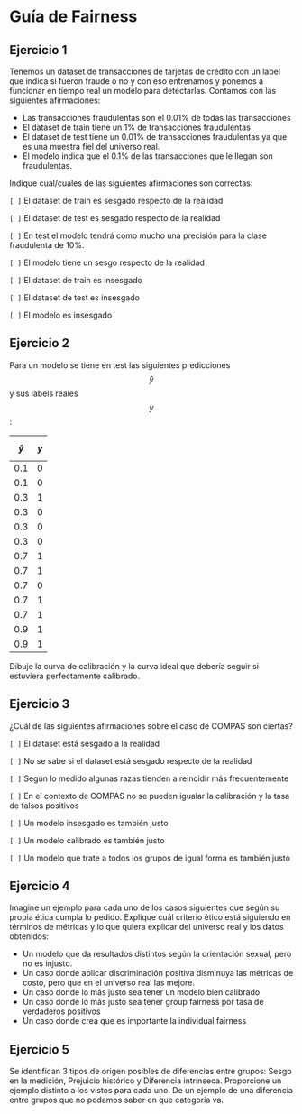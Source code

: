 # Guía de Fairness

## Ejercicio 1

Tenemos un dataset de transacciones de tarjetas de crédito con un label que indica si fueron fraude o no y con eso entrenamos y ponemos a funcionar en tiempo real un modelo para detectarlas. Contamos con las siguientes afirmaciones:

* Las transacciones fraudulentas son el 0.01% de todas las transacciones
* El dataset de train tiene un 1% de transacciones fraudulentas
* El dataset de test tiene un 0.01% de transacciones fraudulentas ya que es una muestra fiel del universo real.
* El modelo indica que el 0.1% de las transacciones que le llegan son fraudulentas.

Indique cual/cuales de las siguientes afirmaciones son correctas:

`[ ]`  El dataset de train es sesgado respecto de la realidad

`[ ]`  El dataset de test es sesgado respecto de la realidad

`[ ]`  En test el modelo tendrá como mucho una precisión para la clase fraudulenta de 10%.

`[ ]`  El modelo tiene un sesgo respecto de la realidad

`[ ]`  El dataset de train es insesgado

`[ ]`  El dataset de test es insesgado

`[ ]`  El modelo es insesgado

## Ejercicio 2

Para un modelo se tiene en test las siguientes predicciones $$\hat{y}$$ y sus labels reales $$y$$:

| $$\hat{y}$$   	| $$y$$ 	|
|-----	|---	|
| 0.1 	| 0 	|
| 0.1 	| 0 	|
| 0.3 	| 1 	|
| 0.3 	| 0 	|
| 0.3 	| 0 	|
| 0.3 	| 0 	|
| 0.7 	| 1 	|
| 0.7 	| 1 	|
| 0.7 	| 0 	|
| 0.7 	| 1 	|
| 0.7 	| 1 	|
| 0.9 	| 1 	|
| 0.9 	| 1 	|

Dibuje la curva de calibración y la curva ideal que debería seguir si estuviera perfectamente calibrado.

## Ejercicio 3

¿Cuál de las siguientes afirmaciones sobre el caso de COMPAS son ciertas?

`[ ]`  El dataset está sesgado a la realidad

`[ ]`  No se sabe si el dataset está sesgado respecto de la realidad

`[ ]`  Según lo medido algunas razas tienden a reincidir más frecuentemente

`[ ]`  En el contexto de COMPAS no se pueden igualar la calibración y la tasa de falsos positivos

`[ ]`  Un modelo insesgado es también justo

`[ ]`  Un modelo calibrado es también justo

`[ ]`  Un modelo que trate a todos los grupos de igual forma es también justo

## Ejercicio 4

Imagine un ejemplo para cada uno de los casos siguientes que según su propia ética cumpla lo pedido. Explique cuál criterio ético está siguiendo en términos de métricas y lo que quiera explicar del universo real y los datos obtenidos:

* Un modelo que da resultados distintos según la orientación sexual, pero no es injusto.
* Un caso donde aplicar discriminación positiva disminuya las métricas de costo, pero que en el universo real las mejore.
* Un caso donde lo más justo sea tener un modelo bien calibrado
* Un caso donde lo más justo sea tener group fairness por tasa de verdaderos positivos
* Un caso donde crea que es importante la individual fairness

## Ejercicio 5

Se identifican 3 tipos de origen posibles de diferencias entre grupos: Sesgo en la medición, Prejuicio histórico y Diferencia intrínseca. Proporcione un ejemplo distinto a los vistos para cada uno. De un ejemplo de una diferencia entre grupos que no podamos saber en que categoría va.
